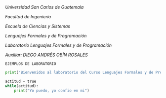 *Universidad San Carlos de Guatemala*

*Facultad de Ingeniería*

*Escuela de Ciencias y Sistemas*

*Lenguajes Formales y de Programación*

*Laboratorio Lenguajes Formales y de Programación*

*Auxiliar: DIEGO ANDRÉS OBÍN ROSALES*

    EJEMPLOS DE LABORATORIO
  
```python
print("Bienvenidos al laboratorio del Curso Lenguajes Formales y de Programacion")

actitud = true
while(actitud):
    print("Yo puedo, yo confio en mi")
```